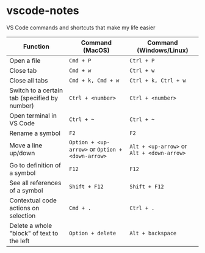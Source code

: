 # vscode-notes
VS Code commands and shortcuts that make my life easier

|Function|Command (MacOS)|Command (Windows/Linux)|
|---|---|---|
|Open a file|`Cmd + P`|`Ctrl + P`|
|Close tab|`Cmd + w`|`Ctrl + w`|
|Close all tabs|`Cmd + k, Cmd + w`|`Ctrl + k, Ctrl + w`|
|Switch to a certain tab (specified by number)|`Ctrl + <number>`|`Ctrl + <number>`|
|Open terminal in VS Code|`Ctrl + ~`|`Ctrl + ~`|
|Rename a symbol|`F2`|`F2`|
|Move a line up/down|`Option + <up-arrow>` or `Option + <down-arrow>`|`Alt + <up-arrow>` or `Alt + <down-arrow>`|
|Go to definition of a symbol|`F12`|`F12`|
|See all references of a symbol|`Shift + F12`|`Shift + F12`|
|Contextual code actions on selection|`Cmd + .`|`Ctrl + .`|
|Delete a whole "block" of text to the left|`Option + delete`|`Alt + backspace`|
